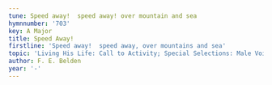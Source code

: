 ```yaml
---
tune: Speed away!  speed away! over mountain and sea
hymnnumber: '703'
key: A Major
title: Speed Away!
firstline: 'Speed away!  speed away, over mountains and sea'
topic: 'Living His Life: Call to Activity; Special Selections: Male Voices'
author: F. E. Belden
year: '-'
---
```


